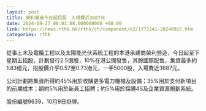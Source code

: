```yaml
---
layout: post
title: 榮利營造今日起招股　入場費近3687元
date: 2024-09-27 08:01:08.000000000 +08:00
link: https://news.rthk.hk/rthk/ch/component/k2/1772241-20240927.htm
categories: rthk
---
```


從事土木及電纜工程以及太陽能光伏系統工程的本港承建商榮利營造，今日起至下星期五招股，計劃發行2.5億股，10%在港公開發售，其餘國際配售，集資最多約1.83億元，招股價介乎0.57至0.73港元，一手5000股，入場費近3687元。

公司計劃將集資所得約45%用於收購更多電力機械及設備；35%用於支付新項目的前期成本；額約5%用於新員工招聘；約5%用於採購4S及企業資源規劃系統。

股份編號9639，10月9日掛牌。
